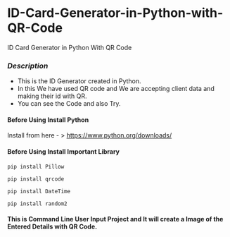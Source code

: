 # ID-Card-Generator-in-Python-with-QR-Code
ID Card Generator in Python With QR Code

### *Description*
* This is the ID Generator created in Python. 
* In this We have used QR code and  We are accepting client data and making their id with QR. 
* You can see the Code and also Try.

#### Before Using Install Python

Install from here - > https://www.python.org/downloads/

#### Before Using Install Important Library 

`pip install Pillow` 

`pip install qrcode`

`pip install DateTime`

`pip install random2`


#### This is Command Line User Input Project and It will create a Image of the Entered Details with QR Code.
